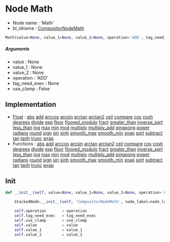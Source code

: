 # Node Math

- Node name : 'Math'
- bl_idname : [CompositorNodeMath](https://docs.blender.org/api/current/bpy.types.{bl_idname}.html)


``` python
Math(value=None, value_1=None, value_2=None, operation='ADD', tag_need_exec=None, use_clamp=False, node_label=None, node_color=None)
```
##### Arguments

- value : None
- value_1 : None
- value_2 : None
- operation : 'ADD'
- tag_need_exec : None
- use_clamp : False

## Implementation

- [Float](/docs/Compositor/Float.md) : [abs](/docs/Compositor/Float.md#abs) [add](/docs/Compositor/Float.md#add) [arccos](/docs/Compositor/Float.md#arccos) [arcsin](/docs/Compositor/Float.md#arcsin) [arctan](/docs/Compositor/Float.md#arctan) [arctan2](/docs/Compositor/Float.md#arctan2) [ceil](/docs/Compositor/Float.md#ceil) [compare](/docs/Compositor/Float.md#compare) [cos](/docs/Compositor/Float.md#cos) [cosh](/docs/Compositor/Float.md#cosh) [degrees](/docs/Compositor/Float.md#degrees) [divide](/docs/Compositor/Float.md#divide) [exp](/docs/Compositor/Float.md#exp) [floor](/docs/Compositor/Float.md#floor) [floored_modulo](/docs/Compositor/Float.md#floored_modulo) [fract](/docs/Compositor/Float.md#fract) [greater_than](/docs/Compositor/Float.md#greater_than) [inverse_sqrt](/docs/Compositor/Float.md#inverse_sqrt) [less_than](/docs/Compositor/Float.md#less_than) [log](/docs/Compositor/Float.md#log) [max](/docs/Compositor/Float.md#max) [min](/docs/Compositor/Float.md#min) [mod](/docs/Compositor/Float.md#mod) [multiply](/docs/Compositor/Float.md#multiply) [multiply_add](/docs/Compositor/Float.md#multiply_add) [pingpong](/docs/Compositor/Float.md#pingpong) [power](/docs/Compositor/Float.md#power) [radians](/docs/Compositor/Float.md#radians) [round](/docs/Compositor/Float.md#round) [sign](/docs/Compositor/Float.md#sign) [sin](/docs/Compositor/Float.md#sin) [sinh](/docs/Compositor/Float.md#sinh) [smooth_max](/docs/Compositor/Float.md#smooth_max) [smooth_min](/docs/Compositor/Float.md#smooth_min) [snap](/docs/Compositor/Float.md#snap) [sqrt](/docs/Compositor/Float.md#sqrt) [subtract](/docs/Compositor/Float.md#subtract) [tan](/docs/Compositor/Float.md#tan) [tanh](/docs/Compositor/Float.md#tanh) [trunc](/docs/Compositor/Float.md#trunc) [wrap](/docs/Compositor/Float.md#wrap)
- Functions : [abs](/docs/Compositor/Compositor.md#abs) [add](/docs/Compositor/Compositor.md#add) [arccos](/docs/Compositor/Compositor.md#arccos) [arcsin](/docs/Compositor/Compositor.md#arcsin) [arctan](/docs/Compositor/Compositor.md#arctan) [arctan2](/docs/Compositor/Compositor.md#arctan2) [ceil](/docs/Compositor/Compositor.md#ceil) [compare](/docs/Compositor/Compositor.md#compare) [cos](/docs/Compositor/Compositor.md#cos) [cosh](/docs/Compositor/Compositor.md#cosh) [degrees](/docs/Compositor/Compositor.md#degrees) [divide](/docs/Compositor/Compositor.md#divide) [exp](/docs/Compositor/Compositor.md#exp) [floor](/docs/Compositor/Compositor.md#floor) [floored_modulo](/docs/Compositor/Compositor.md#floored_modulo) [fract](/docs/Compositor/Compositor.md#fract) [greater_than](/docs/Compositor/Compositor.md#greater_than) [inverse_sqrt](/docs/Compositor/Compositor.md#inverse_sqrt) [less_than](/docs/Compositor/Compositor.md#less_than) [log](/docs/Compositor/Compositor.md#log) [max](/docs/Compositor/Compositor.md#max) [min](/docs/Compositor/Compositor.md#min) [mod](/docs/Compositor/Compositor.md#mod) [multiply](/docs/Compositor/Compositor.md#multiply) [multiply_add](/docs/Compositor/Compositor.md#multiply_add) [pingpong](/docs/Compositor/Compositor.md#pingpong) [power](/docs/Compositor/Compositor.md#power) [radians](/docs/Compositor/Compositor.md#radians) [round](/docs/Compositor/Compositor.md#round) [sign](/docs/Compositor/Compositor.md#sign) [sin](/docs/Compositor/Compositor.md#sin) [sinh](/docs/Compositor/Compositor.md#sinh) [smooth_max](/docs/Compositor/Compositor.md#smooth_max) [smooth_min](/docs/Compositor/Compositor.md#smooth_min) [snap](/docs/Compositor/Compositor.md#snap) [sqrt](/docs/Compositor/Compositor.md#sqrt) [subtract](/docs/Compositor/Compositor.md#subtract) [tan](/docs/Compositor/Compositor.md#tan) [tanh](/docs/Compositor/Compositor.md#tanh) [trunc](/docs/Compositor/Compositor.md#trunc) [wrap](/docs/Compositor/Compositor.md#wrap)

## Init

``` python
def __init__(self, value=None, value_1=None, value_2=None, operation='ADD', tag_need_exec=None, use_clamp=False, node_label=None, node_color=None):

    StackedNode.__init__(self, 'CompositorNodeMath', node_label=node_label, node_color=node_color)

    self.operation       = operation
    self.tag_need_exec   = tag_need_exec
    self.use_clamp       = use_clamp
    self.value           = value
    self.value_1         = value_1
    self.value_2         = value_2
```
